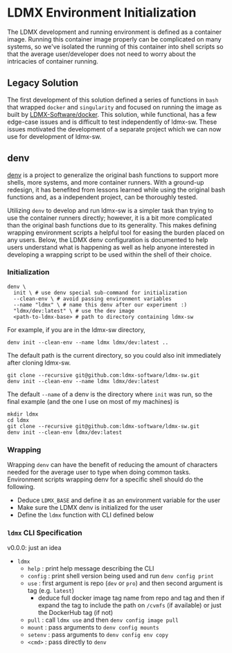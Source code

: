 # LDMX Environment Initialization

The LDMX development and running environment is defined as a container image.
Running this container image properly can be complicated on many systems,
so we've isolated the running of this container into shell scripts so that
the average user/developer does not need to worry about the intricacies
of container running.

## Legacy Solution
The first development of this solution defined a series of functions in
`bash` that wrapped `docker` and `singularity` and focused on running the
image as built by [LDMX-Software/docker](https://github.com/LDMX-Software/docker).
This solution, while functional, has a few edge-case issues and is difficult 
to test independently of ldmx-sw.
These issues motivated the development of a separate project which we can
now use for development of ldmx-sw.

## denv
[denv](https://tomeichlersmith.github.io/denv/)
is a project to generalize the original bash functions to support
more shells, more systems, and more container runners. With a ground-up
redesign, it has benefited from lessons learned while using the original
bash functions and, as a independent project, can be thoroughly tested.

Utilizing `denv` to develop and run ldmx-sw is a simpler task than
trying to use the container runners directly; however, it is a bit
more complicated than the original bash functions due to its generality.
This makes defining wrapping environment scripts a helpful tool for
easing the burden placed on any users. Below, the LDMX denv configuration
is documented to help users understand what is happening as well as
help anyone interested in developing a wrapping script to be used
within the shell of their choice.

### Initialization
```
denv \
  init \ # use denv special sub-command for initialization
  --clean-env \ # avoid passing environment variables
  --name "ldmx" \ # name this denv after our experiment :)
  "ldmx/dev:latest" \ # use the dev image
  <path-to-ldmx-base> # path to directory containing ldmx-sw
```
For example, if you are in the ldmx-sw directory,
```
denv init --clean-env --name ldmx ldmx/dev:latest ..
```
The default path is the current directory, so you could also init immediately
after cloning ldmx-sw.
```
git clone --recursive git@github.com:ldmx-software/ldmx-sw.git
denv init --clean-env --name ldmx ldmx/dev:latest
```
The default `--name` of a denv is the directory where `init` was run,
so the final example (and the one I use on most of my machines) is
```
mkdir ldmx
cd ldmx
git clone --recursive git@github.com:ldmx-software/ldmx-sw.git
denv init --clean-env ldmx/dev:latest
```

### Wrapping
Wrapping `denv` can have the benefit of reducing the amount of characters
needed for the average user to type when doing common tasks. Environment
scripts wrapping denv for a specific shell should do the following.

- Deduce `LDMX_BASE` and define it as an environment variable for the user
- Make sure the LDMX denv is initialized for the user
- Define the `ldmx` function with CLI defined below

### `ldmx` CLI Specification
v0.0.0: just an idea

- `ldmx`
  - `help` : print help message describing the CLI
  - `config` : print shell version being used and run `denv config print`
  - `use` : first argument is repo (`dev` or `pro`) and then second argument is tag (e.g. `latest`)
    - deduce full docker image tag name from repo and tag and then if expand the tag to include
      the path on `/cvmfs` (if available) or just the DockerHub tag (if not)
  - `pull` : call `ldmx use` and then `denv config image pull`
  - `mount` : pass arguments to `denv config mounts`
  - `setenv` : pass arguments to `denv config env copy`
  - `<cmd>` : pass directly to `denv`

